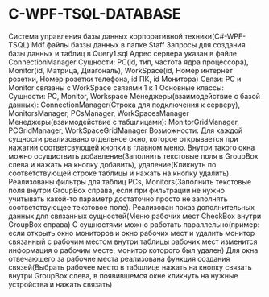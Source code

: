 # C-WPF-TSQL-DATABASE
Система управления базы данных корпоративной техники(C#-WPF-TSQL)
Mdf файлы баззы данных в папке Staff
Запросы для создания базы данных и таблиц в Query1.sql
Адрес сервера указан в файле ConnectionManager
Сущности: PC(id, тип, частота ядра процессора), Monitor(id, Матрица, Диагональ), WorkSpace(id, Номер интернет розетки, Номер розетки телефона, id ПК, id Монитора)
Связи: PC и Monitor связаны с WorkSpace связями 1 к 1
Основные классы:
                Сущности: PC, Monitor, Workspace
                Менеджеры(взаимодействие с базой данных): ConnectionManager(Строка для подключения к серверу), MonitorsManager, PCsManager, WorkSpacesManager
                Менеджеры(взаимодействие с табшлицами): MonitorGridManager, PCGridManager, WorkSpaceGridManager
Возможности: Для каждой сущности реализовано отдельное окно, которое открывается при нажатии соответсвующей кнопки в главном меню.
             Внутри такого окна можно осущиствить добавление(Заполнить текстовые поля в GroupBox слева и нажать на кнопку добавить), удаление(Кликнуть по соответствующей строке таблицы и нажать на кнопку удалить).
             Реализованы фильтры для таблиц PCs, Monitors(Заполнить текстовые поля внутри GroupBox справа, если при фильтрации не нужно учитывать какой-то параметр достаточно просто не заполнять соответствующее текстовое поле).
             Реализован показ дополнительных данных для связанных сущностей(Меню рабочих мест CheckBox внутри GroupBox справа)
             С сущностями можно работать параллельно(пример: если открыть окно мониторов и окно  рабочих мест и удалить монитор связанный с рабочим местом внутри таблицы рабочих мест изменится информация о рабочим месте, монитор которого был удален)
             Для окна отвечающего за рабочие места реализована функция создания связей(Выбрать рабочее место в табшлице нажать на кнопку связать внутри GroupBox слева, в появившемся окне кликнуть на нужные устройства и нажать связать)
